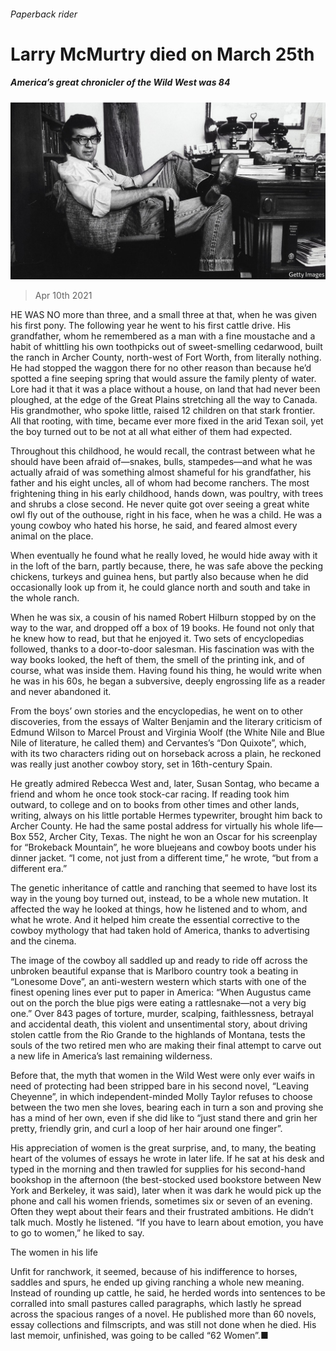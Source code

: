 ###### Paperback rider

# Larry McMurtry died on March 25th 

##### America’s great chronicler of the Wild West was 84 

![image](images/20210410_OBP001_0.jpg) 

> Apr 10th 2021 

HE WAS NO more than three, and a small three at that, when he was given his first pony. The following year he went to his first cattle drive. His grandfather, whom he remembered as a man with a fine moustache and a habit of whittling his own toothpicks out of sweet-smelling cedarwood, built the ranch in Archer County, north-west of Fort Worth, from literally nothing. He had stopped the waggon there for no other reason than because he’d spotted a fine seeping spring that would assure the family plenty of water. Lore had it that it was a place without a house, on land that had never been ploughed, at the edge of the Great Plains stretching all the way to Canada. His grandmother, who spoke little, raised 12 children on that stark frontier. All that rooting, with time, became ever more fixed in the arid Texan soil, yet the boy turned out to be not at all what either of them had expected.

Throughout this childhood, he would recall, the contrast between what he should have been afraid of—snakes, bulls, stampedes—and what he was actually afraid of was something almost shameful for his grandfather, his father and his eight uncles, all of whom had become ranchers. The most frightening thing in his early childhood, hands down, was poultry, with trees and shrubs a close second. He never quite got over seeing a great white owl fly out of the outhouse, right in his face, when he was a child. He was a young cowboy who hated his horse, he said, and feared almost every animal on the place.


When eventually he found what he really loved, he would hide away with it in the loft of the barn, partly because, there, he was safe above the pecking chickens, turkeys and guinea hens, but partly also because when he did occasionally look up from it, he could glance north and south and take in the whole ranch.

When he was six, a cousin of his named Robert Hilburn stopped by on the way to the war, and dropped off a box of 19 books. He found not only that he knew how to read, but that he enjoyed it. Two sets of encyclopedias followed, thanks to a door-to-door salesman. His fascination was with the way books looked, the heft of them, the smell of the printing ink, and of course, what was inside them. Having found his thing, he would write when he was in his 60s, he began a subversive, deeply engrossing life as a reader and never abandoned it.

From the boys’ own stories and the encyclopedias, he went on to other discoveries, from the essays of Walter Benjamin and the literary criticism of Edmund Wilson to Marcel Proust and Virginia Woolf (the White Nile and Blue Nile of literature, he called them) and Cervantes’s “Don Quixote”, which, with its two characters riding out on horseback across a plain, he reckoned was really just another cowboy story, set in 16th-century Spain.

He greatly admired Rebecca West and, later, Susan Sontag, who became a friend and whom he once took stock-car racing. If reading took him outward, to college and on to books from other times and other lands, writing, always on his little portable Hermes typewriter, brought him back to Archer County. He had the same postal address for virtually his whole life—Box 552, Archer City, Texas. The night he won an Oscar for his screenplay for “Brokeback Mountain”, he wore bluejeans and cowboy boots under his dinner jacket. “I come, not just from a different time,” he wrote, “but from a different era.”

The genetic inheritance of cattle and ranching that seemed to have lost its way in the young boy turned out, instead, to be a whole new mutation. It affected the way he looked at things, how he listened and to whom, and what he wrote. And it helped him create the essential corrective to the cowboy mythology that had taken hold of America, thanks to advertising and the cinema.

The image of the cowboy all saddled up and ready to ride off across the unbroken beautiful expanse that is Marlboro country took a beating in “Lonesome Dove”, an anti-western western which starts with one of the finest opening lines ever put to paper in America: “When Augustus came out on the porch the blue pigs were eating a rattlesnake—not a very big one.” Over 843 pages of torture, murder, scalping, faithlessness, betrayal and accidental death, this violent and unsentimental story, about driving stolen cattle from the Rio Grande to the highlands of Montana, tests the souls of the two retired men who are making their final attempt to carve out a new life in America’s last remaining wilderness.

Before that, the myth that women in the Wild West were only ever waifs in need of protecting had been stripped bare in his second novel, “Leaving Cheyenne”, in which independent-minded Molly Taylor refuses to choose between the two men she loves, bearing each in turn a son and proving she has a mind of her own, even if she did like to “just stand there and grin her pretty, friendly grin, and curl a loop of her hair around one finger”.

His appreciation of women is the great surprise, and, to many, the beating heart of the volumes of essays he wrote in later life. If he sat at his desk and typed in the morning and then trawled for supplies for his second-hand bookshop in the afternoon (the best-stocked used bookstore between New York and Berkeley, it was said), later when it was dark he would pick up the phone and call his women friends, sometimes six or seven of an evening. Often they wept about their fears and their frustrated ambitions. He didn’t talk much. Mostly he listened. “If you have to learn about emotion, you have to go to women,” he liked to say.

The women in his life

Unfit for ranchwork, it seemed, because of his indifference to horses, saddles and spurs, he ended up giving ranching a whole new meaning. Instead of rounding up cattle, he said, he herded words into sentences to be corralled into small pastures called paragraphs, which lastly he spread across the spacious ranges of a novel. He published more than 60 novels, essay collections and filmscripts, and was still not done when he died. His last memoir, unfinished, was going to be called “62 Women”.■

